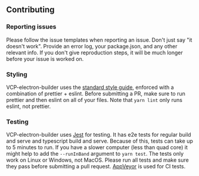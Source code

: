 ## Contributing

### Reporting issues
Please follow the issue templates when reporting an issue. Don't just say "it doesn't work". Provide an error log, your package.json, and any other relevant info. If you don't give reproduction steps, it will be much longer before your issue is worked on.

### Styling

VCP-electron-builder uses the [standard style guide](https://standardjs.com/), enforced with a combination of prettier + eslint. Before submitting a PR, make sure to run prettier and then eslint on all of your files. Note that `yarn lint` only runs eslint, not prettier.

### Testing

VCP-electron-builder uses [Jest](http://jestjs.io/) for testing. It has e2e tests for regular build and serve and typescript build and serve. Because of this, tests can take up to 5 minutes to run. If you have a slower computer (less than quad core) it might help to add the `--runInBand` argument to `yarn test`. The tests only work on Linux or Windows, not MacOS. Please run all tests and make sure they pass before submitting a pull request. [AppVeyor](https://www.appveyor.com/) is used for CI tests.
